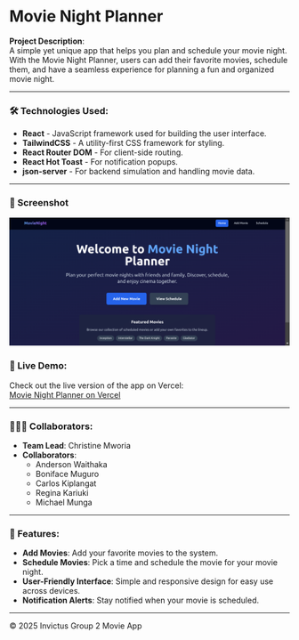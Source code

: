 # Movie Night Planner

**Project Description**:  
A simple yet unique app that helps you plan and schedule your movie night. With the Movie Night Planner, users can add their favorite movies, schedule them, and have a seamless experience for planning a fun and organized movie night.

---

### 🛠 Technologies Used:
- **React** - JavaScript framework used for building the user interface.
- **TailwindCSS** - A utility-first CSS framework for styling.
- **React Router DOM** - For client-side routing.
- **React Hot Toast** - For notification popups.
- **json-server** - For backend simulation and handling movie data.

---

### 📸 Screenshot
![App Screenshot](src/Assets/Screenshot-app.png)

### 🚀 Live Demo:
Check out the live version of the app on Vercel:  
[Movie Night Planner on Vercel](https://movie-night-planner-eosin.vercel.app)

---

### 🧑‍🤝‍🧑 Collaborators:
- **Team Lead**: Christine Mworia
- **Collaborators**:
  - Anderson Waithaka
  - Boniface Muguro
  - Carlos Kiplangat
  - Regina Kariuki
  - Michael Munga

---

### 📍 Features:
- **Add Movies**: Add your favorite movies to the system.
- **Schedule Movies**: Pick a time and schedule the movie for your movie night.
- **User-Friendly Interface**: Simple and responsive design for easy use across devices.
- **Notification Alerts**: Stay notified when your movie is scheduled.

---

©️ 2025 Invictus Group 2 Movie App




